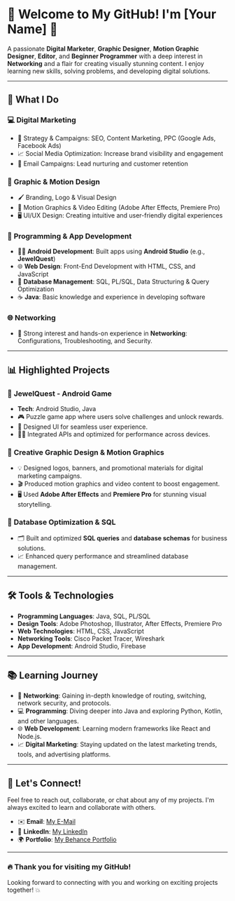 # 👋 Welcome to My GitHub! I'm [Your Name] 🎉

A passionate **Digital Marketer**, **Graphic Designer**, **Motion Graphic Designer**, **Editor**, and **Beginner Programmer** with a deep interest in **Networking** and a flair for creating visually stunning content. I enjoy learning new skills, solving problems, and developing digital solutions.

---

## 🚀 **What I Do**

### 💻 **Digital Marketing**
- 🎯 Strategy & Campaigns: SEO, Content Marketing, PPC (Google Ads, Facebook Ads)
- 📈 Social Media Optimization: Increase brand visibility and engagement
- 📧 Email Campaigns: Lead nurturing and customer retention

### 🎨 **Graphic & Motion Design**
- 🖌️ Branding, Logo & Visual Design
- 🎥 Motion Graphics & Video Editing (Adobe After Effects, Premiere Pro)
- 🖥️ UI/UX Design: Creating intuitive and user-friendly digital experiences

### 📱 **Programming & App Development**
- 🧑‍💻 **Android Development**: Built apps using **Android Studio** (e.g., **JewelQuest**)
- 🌐 **Web Design**: Front-End Development with HTML, CSS, and JavaScript
- 💾 **Database Management**: SQL, PL/SQL, Data Structuring & Query Optimization
- ☕ **Java**: Basic knowledge and experience in developing software

### 🌐 **Networking**
- 🔧 Strong interest and hands-on experience in **Networking**: Configurations, Troubleshooting, and Security.

---

## 📊 **Highlighted Projects**

### 📱 **JewelQuest - Android Game**
- **Tech**: Android Studio, Java
- 🎮 Puzzle game app where users solve challenges and unlock rewards.
- 🎨 Designed UI for seamless user experience.
- 🧑‍💻 Integrated APIs and optimized for performance across devices.

### 🎥 **Creative Graphic Design & Motion Graphics**
- 💡 Designed logos, banners, and promotional materials for digital marketing campaigns.
- 🎬 Produced motion graphics and video content to boost engagement.
- 🖥️ Used **Adobe After Effects** and **Premiere Pro** for stunning visual storytelling.

### 💾 **Database Optimization & SQL**
- 🗂️ Built and optimized **SQL queries** and **database schemas** for business solutions.
- 📈 Enhanced query performance and streamlined database management.

---

## 🛠️ **Tools & Technologies**

- **Programming Languages**: Java, SQL, PL/SQL
- **Design Tools**: Adobe Photoshop, Illustrator, After Effects, Premiere Pro
- **Web Technologies**: HTML, CSS, JavaScript
- **Networking Tools**: Cisco Packet Tracer, Wireshark
- **App Development**: Android Studio, Firebase

---

## 📚 **Learning Journey**

- 📡 **Networking**: Gaining in-depth knowledge of routing, switching, network security, and protocols.
- 💻 **Programming**: Diving deeper into Java and exploring Python, Kotlin, and other languages.
- 🌐 **Web Development**: Learning modern frameworks like React and Node.js.
- 📈 **Digital Marketing**: Staying updated on the latest marketing trends, tools, and advertising platforms.

---

## 🌟 **Let's Connect!**

Feel free to reach out, collaborate, or chat about any of my projects. I'm always excited to learn and collaborate with others.

- ✉️ **Email**: [My E-Mail](mailto:rmnkmal7@gmail.com)
- 🔗 **LinkedIn**: [My LinkedIn](https://www.linkedin.com/in/rmn-akmal-6068ab317/)
- 🌍 **Portfolio**: [My Behance Portfolio](https://www.behance.net/rmnakmal)

---

### 🔥 **Thank you for visiting my GitHub!**  
Looking forward to connecting with you and working on exciting projects together! 💥

